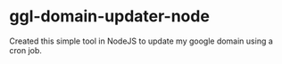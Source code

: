 # ggl-domain-updater-node
Created this simple tool in NodeJS to update my google domain using a cron job.
